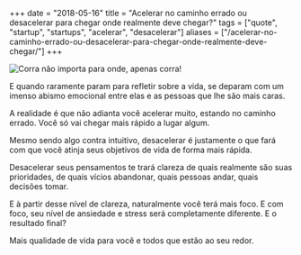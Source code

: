 +++
date = "2018-05-16"
title = "Acelerar no caminho errado ou desacelerar para chegar onde realmente deve chegar?"
tags = ["quote", "startup", "startups", "acelerar", "desacelerar"]
aliases = ["/acelerar-no-caminho-errado-ou-desacelerar-para-chegar-onde-realmente-deve-chegar/"]
+++

![Corra não importa para onde, apenas corra!](/supere-se.jpeg#center)

E quando raramente param para refletir sobre a vida, se deparam com um imenso abismo emocional entre elas e as pessoas que lhe são mais caras.

A realidade é que não adianta você acelerar muito, estando no caminho errado. Você só vai chegar mais rápido a lugar algum.

Mesmo sendo algo contra intuitivo, desacelerar é justamente o que fará com que você atinja seus objetivos de vida de forma mais rápida.

Desacelerar seus pensamentos te trará clareza de quais realmente são suas prioridades, de quais vícios abandonar, quais pessoas andar, quais decisões tomar.

E à partir desse nível de clareza, naturalmente você terá mais foco. E com foco, seu nível de ansiedade e stress será completamente diferente. E o resultado final?

Mais qualidade de vida para você e todos que estão ao seu redor.

